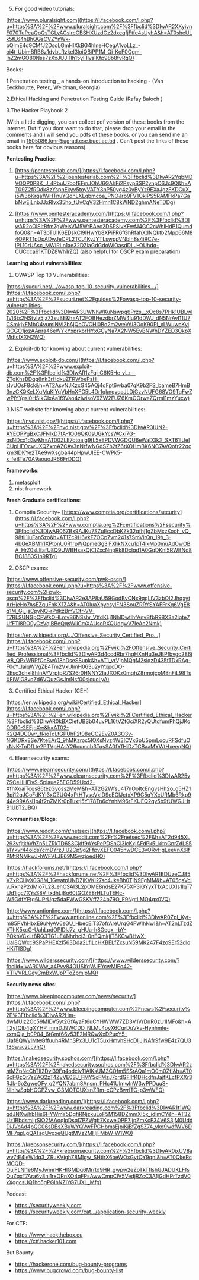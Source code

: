 
5. For good video tutorials:

[https://www.pluralsight.com](https://l.facebook.com/l.php?u=https%3A%2F%2Fwww.pluralsight.com%2F%3Ffbclid%3DIwAR2XXyivnF070TuPcaQpQsTGLyAGsIrcCBSHXUzdCz2dxeqfjFtfe4sUyhA&h=AT0sheULk5fL64hBhQGsCVZYnWx-bQlmE4d9CMfJ2DsoLGmHIXkBG4hlneHCegA1voLLz_-oi4t_UbimBRB6z1dybLRzkeI3loiQBiPP1M_Qi-KoF0Ogm-ihZ2mGO80Nss7zXxJUJI1Ih15yFIlysIKfp98b8fvRqQ)


Books:

1.Penetration testing _ a hands-on introduction to hacking - (Van Eeckhoutte, Peter_ Weidman, Georgia)

2.Ethical Hacking and Penetration Testing Guide (Rafay Baloch )

3.The Hacker Playbook 2

(With a little digging, you can collect pdf version of these books from the internet. But if you dont want to do that, please drop your email in the comments and i will send you pdfs of these books. or you can send me an email in 1505086.kmr@ugrad.cse.buet.ac.bd . Can't post the links of these books here for obvious reasons).

𝐏𝐞𝐧𝐭𝐞𝐬𝐭𝐢𝐧𝐠 𝐏𝐫𝐚𝐜𝐭𝐢𝐜𝐞:

1. [https://pentesterlab.com/](https://l.facebook.com/l.php?u=https%3A%2F%2Fpentesterlab.com%2F%3Ffbclid%3DIwAR2YqbMDVOQP0P8K_J_4PbuU7oofEFmJOhU6GAhFi2PsypSSP2ynpOSJc9Q&h=AT09Z2fRDdk8zYspnEkyv5toyVATY3nP50yg4z0vByYz9EXaJgzFKDCuX_i5W3bKrqafWHTnuYQdnLXLqbmcoa_PNOJrb9FV1OklPS5RAMFkPa7GabNwEjLnbJJxRlvx35ho_tUvCqV32Hmn1C8kWND2ghmANeTDDg)

2. [https://www.pentesteracademy.com/](https://l.facebook.com/l.php?u=https%3A%2F%2Fwww.pentesteracademy.com%2F%3Ffbclid%3DIwAR2oOiSItBfm7gWeisVM5WrBAec2DSPSivKFwfJ4GC2cWhlHdP1QumdfoQ0&h=AT3pTUIK6EDskCl9IHwYb8XPiFR6fGhRfahXdNQktb2Mpp66M84OPRT1pDpADwJeCPL2TCJ1KyJYTLswppVNbIh8s4iRC7e-lPL10rUAsc_MWIRLn1ae32DZlaGdGdoWlOasdDLJ-OUhdq-CUCcca61KTDZ8Wh1rZQ)
(also helpful for OSCP exam preparation)

𝐋𝐞𝐚𝐫𝐧𝐢𝐧𝐠 𝐚𝐛𝐨𝐮𝐭 𝐯𝐮𝐥𝐧𝐞𝐫𝐚𝐛𝐢𝐥𝐢𝐭𝐢𝐞𝐬:

1. OWASP Top 10 Vulnerabilities:

[https://sucuri.net/…/owasp-top-10-security-vulnerabilities…/](https://l.facebook.com/l.php?u=https%3A%2F%2Fsucuri.net%2Fguides%2Fowasp-top-10-security-vulnerabilities-2020%2F%3Ffbclid%3DIwAR3UWNhWKuNswpg6Przs__xOc8s7PHk1UBLwI1VI6tx2NStvIz5jz73suBE&h=AT2FOBHezdbrZMW4lu91dDWJ_dN5NrAvI11U7CSmkjxFMbG4vumiNVl2bAjQoOVCHl0Bo2m2weVAi3OoK90PI_xLWuwcKyiQCGO1jozAApra46eWYkYxprkbrHYxGCyNa7X2NW5EvBNWhDYZED3OkpXMdtclXXN2WQ)

2. Exploit-db for knowing about current vulnerabilities:

[https://www.exploit-db.com/](https://l.facebook.com/l.php?u=https%3A%2F%2Fwww.exploit-db.com%2F%3Ffbclid%3DIwAR1zFqi_C6K5He_vLz--ZTgKhsBDqg8nk3rHdxuZFRWbePsH-sIvUOsF8ck&h=AT2AsvNJKzxG45AQj4dFpt6wba07qK9b2FS_bameB7HmB3nzCKQKeLXqMqKlYqVbHnXFG5L4Dr1qknqvqaJLDjGzvNUFG68VO9TqFwZwPjYYgsl0HSIkCIxAa1f9Vao4zlwisoV9ZW2FUZ6KmOOrweZQrmI1mzYucw)

3.NIST website for knowing about current vulnerabilities:

[https://nvd.nist.gov/](https://l.facebook.com/l.php?u=https%3A%2F%2Fnvd.nist.gov%2F%3Ffbclid%3DIwAR3IUN2-AYEOPPgBxCJFNIkD7tA-1O06QK0sUGkYcsWCxi7G-qsNDcx1d3w&h=AT00ZLE7otoaig9tL5xEPDVWGDQU6eWaD3kX_SXT61IUeICUpHEOcwUXQZxmAZCAv3nNrfwNGdSZh2tZ6tXOHmBK6NC7AVQofr22qckm3lDKYe2TAe9wXsgba44pHpwUlEE-CWPk5-x_feBTe70A9aouoJR66FrDDQ)

𝐅𝐫𝐚𝐦𝐞𝐰𝐨𝐫𝐤𝐬:

1. metasploit
2. nist framework

𝐅𝐫𝐞𝐬𝐡 𝐆𝐫𝐚𝐝𝐮𝐚𝐭𝐞 𝐜𝐞𝐫𝐭𝐢𝐟𝐢𝐜𝐚𝐭𝐢𝐨𝐧𝐬:

1. Comptia Security+
[https://www.comptia.org/certifications/security](https://l.facebook.com/l.php?u=https%3A%2F%2Fwww.comptia.org%2Fcertifications%2Fsecurity%3Ffbclid%3DIwAR06ZBx9AJKu7SZuEccDbKZk32gfhj1gZbMxzKooh_yQ_98tli1iuFan5zo&h=AT1Zc9H6vkF7OCp7vm241s7SmVirQn_I9h_3-4bGeXBM1rlXPtonU0R1rpWQpmeGg3lFXlikNXcu1pT4ikMp0muAdOwOBA_HrZ0sLEafU8Q9UWBHsaxQjCIZxcNnpRk8DcIgd1A0GqDKnl5RWBNd8BC1883S1n9RTg)

2. OSCP exams:

[https://www.offensive-security.com/pwk-oscp/](https://l.facebook.com/l.php?u=https%3A%2F%2Fwww.offensive-security.com%2Fpwk-oscp%2F%3Ffbclid%3DIwAR2e3AP8aU59GodBvCNx9qqLiV3zbOI2JhqxytArHjeHo7AsEZquFhKX1ZA&h=AT0IuaXpycsyIFN3SouZRRYSYAFFrKq6VgE8q1M_Gj_jsCpyNQ-rPdkzBmVCfr-VV-T7RLSUNGpCFWkOHLmvB6NSshr_VtfdKLj1NhlDwtIhfAnvBfbR9BX3a2iqte7UfFTi8RO0yCzVqlBBeQqsWliCmXAUsoRXQUdgwV7IeAc2Nmk)

[https://en.wikipedia.org/…/Offensive_Security_Certified_Pro…](https://l.facebook.com/l.php?u=https%3A%2F%2Fen.wikipedia.org%2Fwiki%2FOffensive_Security_Certified_Professional%3Ffbclid%3DIwAR3d4codRbr7hgHXnHu3eJBPfbvgc286iw8_QPxWRPfOcBwA18hDseSSupk&h=AT1_vrVjpMQgM2siqzD435tTDxRAg-F0cY_laiqWVgZE4Tm2VxUImH063u2ylYxpcDO-0Esc3chxl8hlnAYVrptpR7S26r0HNNY2IaJXOKz0mqhZ8rmojcpMBnFiL98TsXFiWlG8voZd6VQuzGsJmNsf00sjcuoLyA)

3. Certified Ethical Hacker (CEH)

[https://en.wikipedia.org/wiki/Certified_Ethical_Hacker](https://l.facebook.com/l.php?u=https%3A%2F%2Fen.wikipedia.org%2Fwiki%2FCertified_Ethical_Hacker%3Ffbclid%3DIwAR0kBXCIetUBSb04uvPL16tVZtGciXR2yQUtdfumPhQjJKqODR0-2EEjnXw&h=AT02-K2Q4DC0wr_fRioTgLtGPUhF2t08eCC2EvZ0A3O3v-NGKDRx8Se7KteEArQ_9hMKzroc5IOXsNvz4W3ICVx6pU5pmLocuRFSdfuOxNvK-TnDfLte2PTVpHAsY26oumcb3TqsSA0fYfHiDzTCBaaMYWtHxeeqNQ)

4. Elearnsecurity exams:

[https://www.elearnsecurity.com/](https://l.facebook.com/l.php?u=https%3A%2F%2Fwww.elearnsecurity.com%2F%3Ffbclid%3DIwAR25v7SCeHHEivS-5plaue25EGD59Uxd2-XfhXoaiTcqs86tezGyosszMeM&h=AT2G2Wfsu417nOoItcEngvsHh2o_g5HZ19pj12qJCoFdKYI3xCZUQ4xPtHTyscVxID9cEGlJctxXP9G5qYXcURMb6Rkp944e99A6sl1p4f2nZMKr0pTuxtj5Y178Tn6cYnhM96rFKUEQ2qy5b9fUWGJHtB1UbT2JBQ)

𝐂𝐨𝐦𝐦𝐮𝐧𝐢𝐭𝐢𝐞𝐬/𝐁𝐥𝐨𝐠𝐬:

[https://www.reddit.com/r/netsec/](https://l.facebook.com/l.php?u=https%3A%2F%2Fwww.reddit.com%2Fr%2Fnetsec%2F&h=AT2d945XL293vfjtkhVhZn5LZRkTD6S3Cjdf9AYsPePDSnCj3icKxjAFdPk5LkitpGprZdLS5a1Ykvr44oIdsYcmDYrzJlU2Cp9g2FfpvXEFO045nwDCE3vORvHgLeeVnX6lfPMtRNMkwJ-hWFVLJE69M5wzjoedHQ)

[https://hackforums.net/](https://l.facebook.com/l.php?u=https%3A%2F%2Fhackforums.net%2F%3Ffbclid%3DIwAR1BDUzeCJ85VZxRCHyX0G8M_1GwatpUNDZjKVKl27sc4JkeBh0TjN9FgMM&h=AT05qsVciv_RxnzP2dMio7L28_ehCSAl3L2pOME8ndsE27K75XP3iGYyxT1xAcUXIs1IqT7tJd1igc7XYsS8V_txdhLj8o60tGQZE8rHLTuTEHc-W5GdfYEtg6UPrUgz5daFWwGSKVffZ24b79O_F9NgtLMO4gx0VQ)

[http://www.antionline.com/](https://l.facebook.com/l.php?u=http%3A%2F%2Fwww.antionline.com%2F%3Ffbclid%3DIwAR0ZpI_Kyt-m85PVhHbxE9uNyAV6sGU_HbecEiT37ofrAreUrqG4FWIhNwI&h=AT2nLTzdZAThK5xcG-UahLpdOPlDlJ7z_gHUa-h8Gegx_-bY-POkhVCxLt8RQ3TG1uE4Nhrhcj3-0nEQmkjjT8KCwBHwX-UaI8QWxc9SPaPHEXzI563Dda2LfiLcHKBELfZxsuN59MK247F4zo9Er52dlqHKiTISDg)

[https://www.wilderssecurity.com/](https://www.wilderssecurity.com/?fbclid=IwAR0Ww_a4Pvv84OUSIfqWJFYcwMIEo42-VTlVVRLGeyCmBxWJpPToZpmlpMQ)

𝐒𝐞𝐜𝐮𝐫𝐢𝐭𝐲 𝐧𝐞𝐰𝐬 𝐬𝐢𝐭𝐞𝐬:

[https://www.bleepingcomputer.com/news/security/](https://l.facebook.com/l.php?u=https%3A%2F%2Fwww.bleepingcomputer.com%2Fnews%2Fsecurity%2F%3Ffbclid%3DIwAR2Hm-dwMUIz2Oc59MIDV5yt2GfAyaFt6uCYHWWW7ZD3V1VrDnR0zU1IMFo&h=AT2yfQlb4gXYHP_mmDJ9WCDD_NLML4oyX6CqrDuVkv-HynhmIe-xxmQja_b0P04_6tGmf66v53E2MRQwXxDPupY5-IJaf8QWyIMteGffuuh4RMhSPx3LU1cT5uxHmvh9HcDljJjNAfr9fw9E4z7QU3136waczLc7hQ)

[https://nakedsecurity.sophos.com/](https://l.facebook.com/l.php?u=https%3A%2F%2Fnakedsecurity.sophos.com%2F%3Ffbclid%3DIwAR2zntMZpNcChTIi2Dyl39Fg4odcly11AlKsUM3COfm5SSrAQa1mO0m0ZfI&h=AT06cFGzQr7sZAQ2zT4ZyVE0SJ_FMY5cFMzJ7crdGFlIfKDHcdfnJajfKLcfPXXr3RJk-6o2gweOFy_q2YQN7abm8Ansm_PHc41UlmwInW3wPPDuuS-NlhIwSqbHGCPZvw_G3MOTGUXsnZRm-cCPzBwrlTC-p3wWFQ)

[https://www.darkreading.com/](https://l.facebook.com/l.php?u=https%3A%2F%2Fwww.darkreading.com%2F%3Ffbclid%3DIwAR1t1WQqdJNXwjhbHis6HYWmY5DgfiRNjzkuLoF5M158DZmmXI5x_idlmCY&h=AT3ZUz1BbdsmIjrSiO2fAAoqlpDsqI7PZWgft7Kxwel0PP7IjpZmKcF34V6S3jM0UddDiJVoAd4pQG06sDBsXBuWYQVwFPCHbmsEjpiKjBfZgSZ74_vkd9wdfWV6DMF7qpLgQATsgUvgxeQUgtMVz2MHjFMbW-W1WQ)

[https://krebsonsecurity.com/](https://l.facebook.com/l.php?u=https%3A%2F%2Fkrebsonsecurity.com%2F%3Ffbclid%3DIwAR0jxUV8awv7tE4leWIdq3_ZRuKVighZ8MIgw_SHtirX6beWOxGytOY9qnI&h=AT0QkeRcMCQD-OujFLNl1e6MyJwmrHKHlGMDq6Mrrtd9HR_gwpw2eZoTkTflshGJADUKLFfsQuZqxT7Ara6v8nl1rxQRnXO4qFPsAwwCmpClV5VedjRZcC3A1jGdHPrTzdV0xXggcsUQ1ho5gPGIhNZiYG7UXL_Mfg)

Podcast:
- https://securityweekly.com
- https://securityweekly.com/cat…/application-security-weekly

For CTF:
- https://www.hackthebox.eu
- https://ctf.hacker101.com

But Bounty:
- https://hackerone.com/bug-bounty-programs
- https://www.bugcrowd.com/bug-bounty-list


